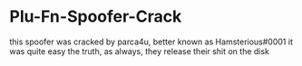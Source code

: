 # Plu-Fn-Spoofer-Crack
this spoofer was cracked by parca4u, better known as Hamsterious#0001
it was quite easy the truth, as always, they release their shit on the disk
